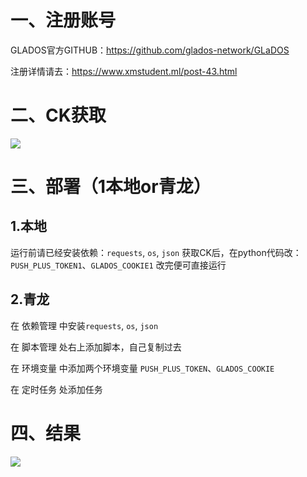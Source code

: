# 一、注册账号

GLADOS官方GITHUB：https://github.com/glados-network/GLaDOS

注册详情请去：https://www.xmstudent.ml/post-43.html

# 二、CK获取
![](https://img.xms.su/file/ef402f5a3f2263717c6b4.png)

# 三、部署（1本地or青龙）
## 1.本地
运行前请已经安装依赖：`requests`, `os`, `json`
获取CK后，在python代码改：`PUSH_PLUS_TOKEN1`、`GLADOS_COOKIE1`
改完便可直接运行
## 2.青龙

在 依赖管理 中安装`requests`, `os`, `json`

在 脚本管理 处右上添加脚本，自己复制过去

在 环境变量 中添加两个环境变量 `PUSH_PLUS_TOKEN`、`GLADOS_COOKIE`

在 定时任务 处添加任务


# 四、结果
![](https://img.xms.su/file/894acb93158b434bba997.png)

